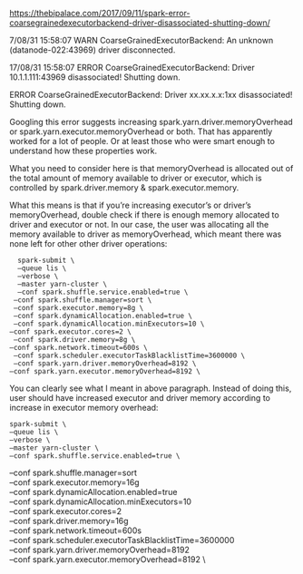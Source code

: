 https://thebipalace.com/2017/09/11/spark-error-coarsegrainedexecutorbackend-driver-disassociated-shutting-down/



7/08/31 15:58:07 WARN CoarseGrainedExecutorBackend: An unknown (datanode-022:43969) driver disconnected.

17/08/31 15:58:07 ERROR CoarseGrainedExecutorBackend: Driver 10.1.1.111:43969 disassociated! Shutting down.

ERROR CoarseGrainedExecutorBackend: Driver xx.xx.x.x:1xx disassociated! Shutting down.


Googling this error suggests increasing spark.yarn.driver.memoryOverhead or spark.yarn.executor.memoryOverhead or both. That has apparently worked for a lot of people. Or at least those who were smart enough to understand how these properties work.

What you need to consider here is that memoryOverhead is allocated out of the total amount of memory available to driver or executor, which is controlled by spark.driver.memory & spark.executor.memory.

What this means is that if you’re increasing executor’s or driver’s memoryOverhead, double check if there is enough memory allocated to driver and executor or not. In our case, the user was allocating all the memory available to driver as memoryOverhead, which meant there was none left for other other driver operations:

      spark-submit \
      –queue lis \
      –verbose \
      –master yarn-cluster \
      –conf spark.shuffle.service.enabled=true \
     –conf spark.shuffle.manager=sort \
     –conf spark.executor.memory=8g \
     –conf spark.dynamicAllocation.enabled=true \
     –conf spark.dynamicAllocation.minExecutors=10 \
    –conf spark.executor.cores=2 \
     –conf spark.driver.memory=8g \
    –conf spark.network.timeout=600s \
     –conf spark.scheduler.executorTaskBlacklistTime=3600000 \
     –conf spark.yarn.driver.memoryOverhead=8192 \
    –conf spark.yarn.executor.memoryOverhead=8192 \

You can clearly see what I meant in above paragraph. Instead of doing this, user should have increased executor and driver memory according to increase in executor memory overhead:

    spark-submit \
    –queue lis \
    –verbose \
    –master yarn-cluster \
    –conf spark.shuffle.service.enabled=true \
   –conf spark.shuffle.manager=sort \
   –conf spark.executor.memory=16g \
   –conf spark.dynamicAllocation.enabled=true \
   –conf spark.dynamicAllocation.minExecutors=10 \
   –conf spark.executor.cores=2 \
   –conf spark.driver.memory=16g \
   –conf spark.network.timeout=600s \
   –conf spark.scheduler.executorTaskBlacklistTime=3600000 \
   –conf spark.yarn.driver.memoryOverhead=8192 \
   –conf spark.yarn.executor.memoryOverhead=8192 \

 

